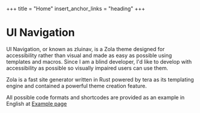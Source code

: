 +++
title = "Home"
insert_anchor_links = "heading"
+++
# UI Navigation
UI Navigation, or known as zluinav, is a Zola theme designed for accessibility rather than visual and made as easy as possible using templates and macros. Since I am a blind developer, I'd like to develop with accessibility as possible so visually impaired users can use them.

Zola is a fast site generator written in Rust powered by tera as its templating engine and contained a powerful theme creation feature.

All possible code formats and shortcodes are provided as an example in English at [Example page](@/example.md "Example code formats and shortcodes in English!")